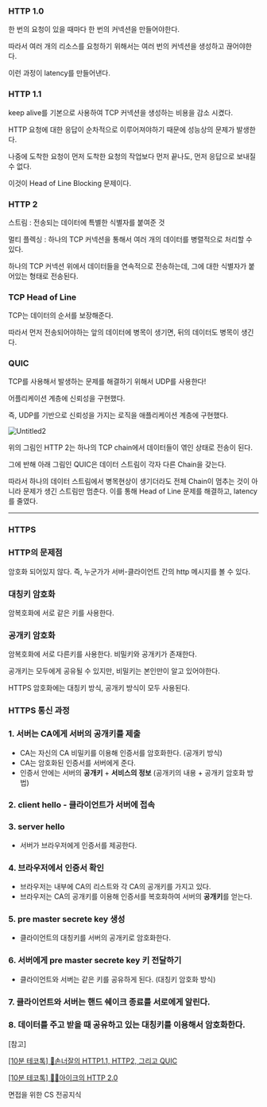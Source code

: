 ### HTTP 1.0

한 번의 요청이 있을 때마다 한 번의 커넥션을 만들어야한다.

따라서 여러 개의 리소스를 요청하기 위해서는 여러 번의 커넥션을 생성하고 끊어야한다.

이런 과정이 latency를 만들어낸다.

### HTTP 1.1

keep alive를 기본으로 사용하여 TCP 커넥션을 생성하는 비용을 감소 시켰다.

HTTP 요청에 대한 응답이 순차적으로 이루어져야하기 때문에 성능상의 문제가 발생한다.

나중에 도착한 요청이 먼저 도착한 요청의 작업보다 먼저 끝나도, 먼저 응답으로 보내질 수 없다.

이것이 Head of Line Blocking 문제이다.

### HTTP 2

스트림 : 전송되는 데이터에 특별한 식별자를 붙여준 것

멀티 플렉싱 : 하나의 TCP 커넥션을 통해서 여러 개의 데이터를 병렬적으로 처리할 수 있다.

하나의 TCP 커넥션 위에서 데이터들을 연속적으로 전송하는데, 그에 대한 식별자가 붙어있는 형태로 전송된다.

### TCP Head of Line

TCP는 데이터의 순서를 보장해준다.

따라서 먼저 전송되어야하는 앞의 데이터에 병목이 생기면, 뒤의 데이터도 병목이 생긴다.

### QUIC

TCP를 사용해서 발생하는 문제를 해결하기 위해서 UDP를 사용한다!

어플리케이션 계층에 신뢰성을 구현했다.

즉, UDP를 기반으로 신뢰성을 가지는 로직을 애플리케이션 계층에 구현했다.

![Untitled2](https://github.com/SoftwareMaestro-Backend-Study/cs-study/assets/79205414/7f44c22d-c9d4-45f7-92c6-8ff428975712)

위의 그림인 HTTP 2는 하나의 TCP chain에서 데이터들이 엮인 상태로 전송이 된다.

그에 반해 아래 그림인 QUIC은 데이터 스트림이 각자 다른 Chain을 갖는다.

따라서 하나의 데이터 스트림에서 병목현상이 생기더라도 전체 Chain이 멈추는 것이 아니라 문제가 생긴 스트림만 멈춘다. 이를 통해 Head of Line 문제를 해결하고, latency를 줄였다.

---

### HTTPS

### HTTP의 문제점

암호화 되어있지 않다. 즉, 누군가가 서버-클라이언트 간의 http 메시지를 볼 수 있다.

### 대칭키 암호화

암복호화에 서로 같은 키를 사용한다.

### 공개키 암호화

암복호화에 서로 다른키를 사용한다. 비밀키와 공개키가 존재한다.

공개키는 모두에게 공유될 수 있지만, 비밀키는 본인만이 알고 있어야한다.

HTTPS 암호화에는 대칭키 방식, 공개키 방식이 모두 사용된다.

### HTTPS 통신 과정

### 1. 서버는 CA에게 서버의 공개키를 제출

- CA는 자신의 CA 비밀키를 이용해 인증서를 암호화한다. (공개키 방식)
- CA는 암호화된 인증서를 서버에게 준다.
- 인증서 안에는 서버의 **공개키** + **서비스의 정보** (공개키의 내용 + 공개키 암호화 방법)

### 2. client hello - 클라이언트가 서버에 접속

### 3. server hello

- 서버가 브라우저에게 인증서를 제공한다.

### 4. 브라우저에서 인증서 확인

- 브라우저는 내부에 CA의 리스트와 각 CA의 공개키를 가지고 있다.
- 브라우저는 CA의 공개키를 이용해 인증서를 복호화하여 서버의 **공개키**를 얻는다.

### 5. pre master secrete key 생성

- 클라이언트의 대칭키를 서버의 공개키로 암호화한다.

### **6. 서버에게 pre master secrete key 키 전달하기**

- 클라이언트와 서버는 같은 키를 공유하게 된다.  (대칭키 암호화 방식)

### **7. 클라이언트와 서버는 핸드 쉐이크 종료를 서로에게 알린다.**

### **8. 데이터를 주고 받을 때 공유하고 있는 대칭키를 이용해서 암호화한다.**




[참고]

[[10분 테코톡] 🎃손너잘의 HTTP1.1, HTTP2, 그리고 QUIC](https://www.youtube.com/watch?v=ZgSC5K1sUYM)

[[10분 테코톡] 🙆‍♂️아이크의 HTTP 2.0](https://www.youtube.com/watch?v=uhlvXrDpM-Y)

면접을 위한 CS 전공지식 

